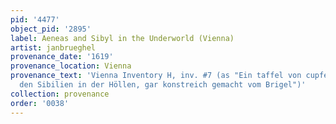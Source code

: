 ```yaml
---
pid: '4477'
object_pid: '2895'
label: Aeneas and Sibyl in the Underworld (Vienna)
artist: janbrueghel
provenance_date: '1619'
provenance_location: Vienna
provenance_text: 'Vienna Inventory H, inv. #7 (as "Ein taffel von cupfer, Eneas mit
  den Sibilien in der Höllen, gar konstreich gemacht vom Brigel")'
collection: provenance
order: '0038'
---
```


